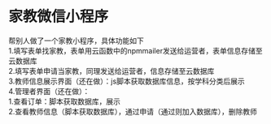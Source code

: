 # 家教微信小程序
帮别人做了一个家教小程序，具体功能如下  
1.填写表单找家教，表单用云函数中的npmmailer发送给运营者，表单信息存储至云数据库  
2.填写表单申请当家教，同理发送给运营者，信息存储至云数据库  
3.教师信息展示界面（还在做）：js脚本获取数据库信息，按学科分类后展示  
4.管理者界面（还在做）：  
1.查看订单：脚本获取数据库，展示  
2.查看教师信息（脚本获取数据库），通过申请（通过则加入数据库），删除教师


